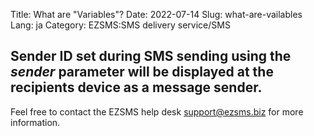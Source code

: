 Title: What are "Variables"?
Date: 2022-07-14
Slug: what-are-vailables
Lang: ja
Category: EZSMS:SMS delivery service/SMS

## Sender ID set during SMS sending using the *sender* parameter will be displayed at the recipients device as a message sender.

Feel free to contact the EZSMS help desk support@ezsms.biz for more information.
